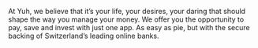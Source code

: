 At Yuh, we believe that it’s your life, your desires, your daring that should shape the
way you manage your money. We offer you the opportunity to pay, save and invest with
just one app. As easy as pie, but with the secure backing of Switzerland’s leading online banks.